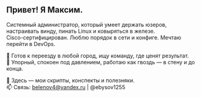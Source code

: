## Привет! Я Максим.

Системный администратор, который умеет держать юзеров, настраивать винду, пинать Linux и ковыряться в железе.  
Cisco-сертифицирован. Люблю порядок в сети и конфиге. Мечтаю перейти в DevOps.

📍 Готов к переезду в любой город, ищу команду, где ценят результат.  
🧠 Упорный, спокоен под давлением, работаю как гвоздь — в стену и до конца.

📂 Здесь — мои скрипты, конспекты и полезняки.  
📫 Связь: belenov4@yandex.ru | @ebysov1255
